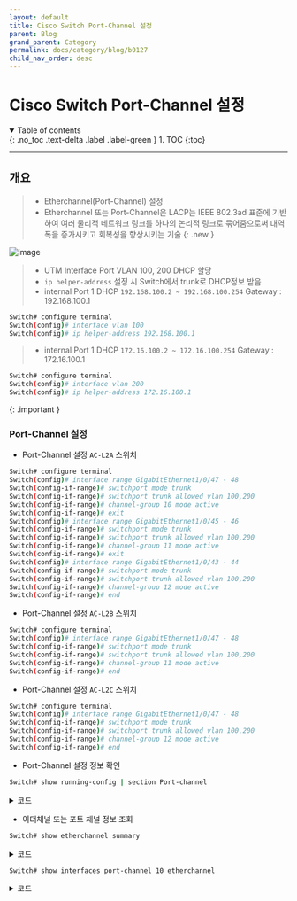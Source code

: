 ```yaml
---
layout: default
title: Cisco Switch Port-Channel 설정
parent: Blog
grand_parent: Category
permalink: docs/category/blog/b0127
child_nav_order: desc
---
```


# Cisco Switch Port-Channel 설정

<details open markdown="block">
  <summary>
    Table of contents
  </summary>
  {: .no_toc .text-delta .label .label-green }
1. TOC
{:toc}
</details>

---

## 개요

> - Etherchannel(Port-Channel) 설정
> - Etherchannel 또는 Port-Channel은 LACP는 IEEE 802.3ad 표준에 기반하여 여러 물리적 네트워크 링크를 하나의 논리적 링크로 묶어줌으로써 대역폭을 증가시키고 회복성을 향상시키는 기술
{: .new }

![image](https://github.com/heaths2/heaths2.github.io/assets/36792594/9b6c57a5-c304-400e-9773-3cd954c001ed)

> - UTM Interface Port VLAN 100, 200 DHCP 할당
> - `ip helper-address` 설정 시 Switch에서 trunk로 DHCP정보 받음
> - internal Port 1 DHCP `192.168.100.2 ~ 192.168.100.254` Gateway : 192.168.100.1
```bash
Switch# configure terminal
Switch(config)# interface vlan 100
Switch(config)# ip helper-address 192.168.100.1
```
>
> - internal Port 1 DHCP `172.16.100.2 ~ 172.16.100.254` Gateway : 172.16.100.1
```bash
Switch# configure terminal
Switch(config)# interface vlan 200
Switch(config)# ip helper-address 172.16.100.1
```
>   
{: .important }

### Port-Channel 설정

- Port-Channel 설정 `AC-L2A` 스위치

```bash
Switch# configure terminal
Switch(config)# interface range GigabitEthernet1/0/47 - 48
Switch(config-if-range)# switchport mode trunk
Switch(config-if-range)# switchport trunk allowed vlan 100,200
Switch(config-if-range)# channel-group 10 mode active
Switch(config-if-range)# exit
Switch(config)# interface range GigabitEthernet1/0/45 - 46
Switch(config-if-range)# switchport mode trunk
Switch(config-if-range)# switchport trunk allowed vlan 100,200
Switch(config-if-range)# channel-group 11 mode active
Switch(config-if-range)# exit
Switch(config)# interface range GigabitEthernet1/0/43 - 44
Switch(config-if-range)# switchport mode trunk
Switch(config-if-range)# switchport trunk allowed vlan 100,200
Switch(config-if-range)# channel-group 12 mode active
Switch(config-if-range)# end
```

- Port-Channel 설정 `AC-L2B` 스위치

```bash
Switch# configure terminal
Switch(config)# interface range GigabitEthernet1/0/47 - 48
Switch(config-if-range)# switchport mode trunk
Switch(config-if-range)# switchport trunk allowed vlan 100,200
Switch(config-if-range)# channel-group 11 mode active
Switch(config-if-range)# end
```

- Port-Channel 설정 `AC-L2C` 스위치

```bash
Switch# configure terminal
Switch(config)# interface range GigabitEthernet1/0/47 - 48
Switch(config-if-range)# switchport mode trunk
Switch(config-if-range)# switchport trunk allowed vlan 100,200
Switch(config-if-range)# channel-group 12 mode active
Switch(config-if-range)# end
```

- Port-Channel 설정 정보 확인

```bash
Switch# show running-config | section Port-channel
```

<details markdown="block">
  <summary>
    코드
  </summary>
  {: .text-delta .label .label-green }

```bash
interface Port-channel10
 switchport trunk allowed vlan 100,200
 switchport mode trunk
```

</details>

- 이더채널 또는 포트 채널 정보 조회

```bash
Switch# show etherchannel summary
```

<details markdown="block">
  <summary>
    코드
  </summary>
  {: .text-delta .label .label-green }
  
```bash
Flags:  D - down        P - bundled in port-channel
        I - stand-alone s - suspended
        H - Hot-standby (LACP only)
        R - Layer3      S - Layer2
        U - in use      f - failed to allocate aggregator

        M - not in use, minimum links not met
        u - unsuitable for bundling
        w - waiting to be aggregated
        d - default port


Number of channel-groups in use: 3
Number of aggregators:           3

Group  Port-channel  Protocol    Ports
------+-------------+-----------+-----------------------------------------------
10      Po10(SU)         LACP      Gi1/0/47(P) Gi1/0/48(P)
11      Po11(SU)         LACP      Gi1/0/45(P) Gi1/0/46(P)
12      Po12(SU)         LACP      Gi1/0/43(P) Gi1/0/44(P)
```

</details>

```bash
Switch# show interfaces port-channel 10 etherchannel
```

<details markdown="block">
  <summary>
    코드
  </summary>
  {: .text-delta .label .label-green }

```bash
Port-channel10   (Primary aggregator)

Age of the Port-channel   = 31d:21h:30m:10s
Logical slot/port   = 5/5          Number of ports = 2
HotStandBy port = null
Port state          = Port-channel Ag-Inuse
Protocol            =   LACP
Port security       = Disabled

Ports in the Port-channel:

Index   Load   Port     EC state        No of bits
------+------+------+------------------+-----------
  0     00     Gi1/0/47 Active             0
  0     00     Gi1/0/48 Active             0

Time since last port bundled:    31d:17h:45m:22s    Gi1/0/47
Time since last port Un-bundled: 31d:17h:49m:17s    Gi1/0/48
```

</details>
